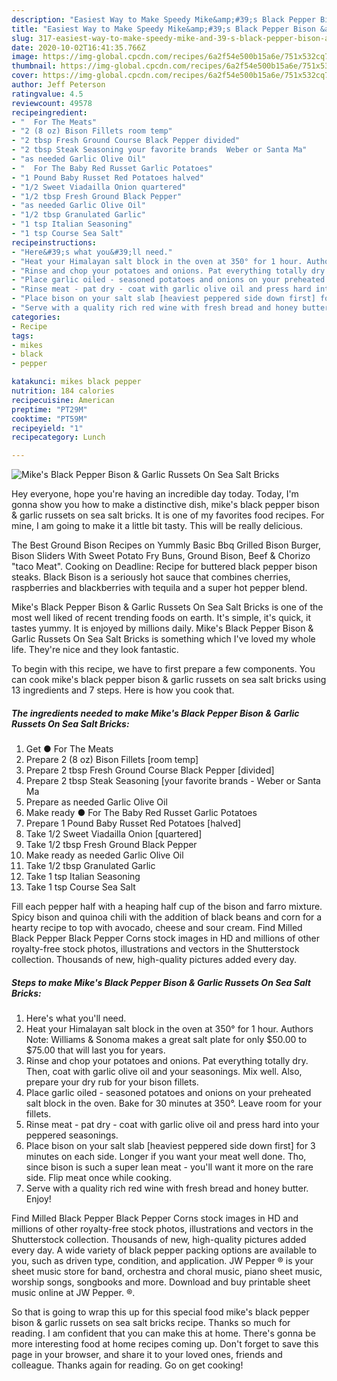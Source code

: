 ```yaml
---
description: "Easiest Way to Make Speedy Mike&amp;#39;s Black Pepper Bison &amp;amp; Garlic Russets On Sea Salt Bricks"
title: "Easiest Way to Make Speedy Mike&amp;#39;s Black Pepper Bison &amp;amp; Garlic Russets On Sea Salt Bricks"
slug: 317-easiest-way-to-make-speedy-mike-and-39-s-black-pepper-bison-and-amp-garlic-russets-on-sea-salt-bricks
date: 2020-10-02T16:41:35.766Z
image: https://img-global.cpcdn.com/recipes/6a2f54e500b15a6e/751x532cq70/mikes-black-pepper-bison-garlic-russets-on-sea-salt-bricks-recipe-main-photo.jpg
thumbnail: https://img-global.cpcdn.com/recipes/6a2f54e500b15a6e/751x532cq70/mikes-black-pepper-bison-garlic-russets-on-sea-salt-bricks-recipe-main-photo.jpg
cover: https://img-global.cpcdn.com/recipes/6a2f54e500b15a6e/751x532cq70/mikes-black-pepper-bison-garlic-russets-on-sea-salt-bricks-recipe-main-photo.jpg
author: Jeff Peterson
ratingvalue: 4.5
reviewcount: 49578
recipeingredient:
- "  For The Meats"
- "2 (8 oz) Bison Fillets room temp"
- "2 tbsp Fresh Ground Course Black Pepper divided"
- "2 tbsp Steak Seasoning your favorite brands  Weber or Santa Ma"
- "as needed Garlic Olive Oil"
- "  For The Baby Red Russet Garlic Potatoes"
- "1 Pound Baby Russet Red Potatoes halved"
- "1/2 Sweet Viadailla Onion quartered"
- "1/2 tbsp Fresh Ground Black Pepper"
- "as needed Garlic Olive Oil"
- "1/2 tbsp Granulated Garlic"
- "1 tsp Italian Seasoning"
- "1 tsp Course Sea Salt"
recipeinstructions:
- "Here&#39;s what you&#39;ll need."
- "Heat your Himalayan salt block in the oven at 350° for 1 hour. Authors Note: Williams &amp; Sonoma makes a great salt plate for only $50.00 to $75.00 that will last you for years."
- "Rinse and chop your potatoes and onions. Pat everything totally dry. Then, coat with garlic olive oil and your seasonings. Mix well. Also, prepare your dry rub for your bison fillets."
- "Place garlic oiled - seasoned potatoes and onions on your preheated salt block in the oven. Bake for 30 minutes at 350°. Leave room for your fillets."
- "Rinse meat - pat dry - coat with garlic olive oil and press hard into your peppered seasonings."
- "Place bison on your salt slab [heaviest peppered side down first] for 3 minutes on each side. Longer if you want your meat well done. Tho, since bison is such a super lean meat - you&#39;ll want it more on the rare side. Flip meat once while cooking."
- "Serve with a quality rich red wine with fresh bread and honey butter. Enjoy!"
categories:
- Recipe
tags:
- mikes
- black
- pepper

katakunci: mikes black pepper 
nutrition: 184 calories
recipecuisine: American
preptime: "PT29M"
cooktime: "PT59M"
recipeyield: "1"
recipecategory: Lunch

---
```



![Mike&#39;s Black Pepper Bison &amp; Garlic Russets On Sea Salt Bricks](https://img-global.cpcdn.com/recipes/6a2f54e500b15a6e/751x532cq70/mikes-black-pepper-bison-garlic-russets-on-sea-salt-bricks-recipe-main-photo.jpg)

Hey everyone, hope you're having an incredible day today. Today, I'm gonna show you how to make a distinctive dish, mike&#39;s black pepper bison &amp; garlic russets on sea salt bricks. It is one of my favorites food recipes. For mine, I am going to make it a little bit tasty. This will be really delicious.

The Best Ground Bison Recipes on Yummly Basic Bbq Grilled Bison Burger, Bison Sliders With Sweet Potato Fry Buns, Ground Bison, Beef &amp; Chorizo &#34;taco Meat&#34;. Cooking on Deadline: Recipe for buttered black pepper bison steaks. Black Bison is a seriously hot sauce that combines cherries, raspberries and blackberries with tequila and a super hot pepper blend.

Mike&#39;s Black Pepper Bison &amp; Garlic Russets On Sea Salt Bricks is one of the most well liked of recent trending foods on earth. It's simple, it's quick, it tastes yummy. It is enjoyed by millions daily. Mike&#39;s Black Pepper Bison &amp; Garlic Russets On Sea Salt Bricks is something which I've loved my whole life. They're nice and they look fantastic.


To begin with this recipe, we have to first prepare a few components. You can cook mike&#39;s black pepper bison &amp; garlic russets on sea salt bricks using 13 ingredients and 7 steps. Here is how you cook that.

<!--inarticleads1-->

##### The ingredients needed to make Mike&#39;s Black Pepper Bison &amp; Garlic Russets On Sea Salt Bricks:

1. Get  ● For The Meats
1. Prepare 2 (8 oz) Bison Fillets [room temp]
1. Prepare 2 tbsp Fresh Ground Course Black Pepper [divided]
1. Prepare 2 tbsp Steak Seasoning [your favorite brands - Weber or Santa Ma
1. Prepare as needed Garlic Olive Oil
1. Make ready  ● For The Baby Red Russet Garlic Potatoes
1. Prepare 1 Pound Baby Russet Red Potatoes [halved]
1. Take 1/2 Sweet Viadailla Onion [quartered]
1. Take 1/2 tbsp Fresh Ground Black Pepper
1. Make ready as needed Garlic Olive Oil
1. Take 1/2 tbsp Granulated Garlic
1. Take 1 tsp Italian Seasoning
1. Take 1 tsp Course Sea Salt


Fill each pepper half with a heaping half cup of the bison and farro mixture. Spicy bison and quinoa chili with the addition of black beans and corn for a hearty recipe to top with avocado, cheese and sour cream. Find Milled Black Pepper Black Pepper Corns stock images in HD and millions of other royalty-free stock photos, illustrations and vectors in the Shutterstock collection. Thousands of new, high-quality pictures added every day. 

<!--inarticleads2-->

##### Steps to make Mike&#39;s Black Pepper Bison &amp; Garlic Russets On Sea Salt Bricks:

1. Here&#39;s what you&#39;ll need.
1. Heat your Himalayan salt block in the oven at 350° for 1 hour. Authors Note: Williams &amp; Sonoma makes a great salt plate for only $50.00 to $75.00 that will last you for years.
1. Rinse and chop your potatoes and onions. Pat everything totally dry. Then, coat with garlic olive oil and your seasonings. Mix well. Also, prepare your dry rub for your bison fillets.
1. Place garlic oiled - seasoned potatoes and onions on your preheated salt block in the oven. Bake for 30 minutes at 350°. Leave room for your fillets.
1. Rinse meat - pat dry - coat with garlic olive oil and press hard into your peppered seasonings.
1. Place bison on your salt slab [heaviest peppered side down first] for 3 minutes on each side. Longer if you want your meat well done. Tho, since bison is such a super lean meat - you&#39;ll want it more on the rare side. Flip meat once while cooking.
1. Serve with a quality rich red wine with fresh bread and honey butter. Enjoy!


Find Milled Black Pepper Black Pepper Corns stock images in HD and millions of other royalty-free stock photos, illustrations and vectors in the Shutterstock collection. Thousands of new, high-quality pictures added every day. A wide variety of black pepper packing options are available to you, such as driven type, condition, and application. JW Pepper ® is your sheet music store for band, orchestra and choral music, piano sheet music, worship songs, songbooks and more. Download and buy printable sheet music online at JW Pepper. ®. 

So that is going to wrap this up for this special food mike&#39;s black pepper bison &amp; garlic russets on sea salt bricks recipe. Thanks so much for reading. I am confident that you can make this at home. There's gonna be more interesting food at home recipes coming up. Don't forget to save this page in your browser, and share it to your loved ones, friends and colleague. Thanks again for reading. Go on get cooking!
